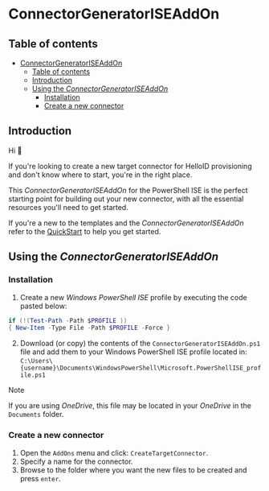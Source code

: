 # ConnectorGeneratorISEAddOn

## Table of contents

- [ConnectorGeneratorISEAddOn](#connectorgeneratoriseaddon)
  - [Table of contents](#table-of-contents)
  - [Introduction](#introduction)
  - [Using the _ConnectorGeneratorISEAddOn_](#using-the-connectorgeneratoriseaddon)
    - [Installation](#installation)
    - [Create a new connector](#create-a-new-connector)

## Introduction

Hi 👋

If you're looking to create a new target connector for HelloID provisioning and don't know where to start, you're in the right place.

This _ConnectorGeneratorISEAddOn_ for the PowerShell ISE is the perfect starting point for building out your new connector, with all the essential resources you'll need to get started.

If you're a new to the templates and the _ConnectorGeneratorISEAddOn_ refer to the [QuickStart](https://jeroenbl.github.io/helloid/templates-quickStart/) to help you get started.

## Using the _ConnectorGeneratorISEAddOn_

### Installation

1. Create a new _Windows PowerShell ISE_ profile by executing the code pasted below:

```powershell
if (!(Test-Path -Path $PROFILE ))
{ New-Item -Type File -Path $PROFILE -Force }
```

2. Download (or copy) the contents of the `ConnectorGeneratorISEAddOn.ps1` file and add them to your Windows PowerShell ISE profile located in: `C:\Users\{username}\Documents\WindowsPowerShell\Microsoft.PowerShellISE_profile.ps1`

> [!NOTE]
> If you are using _OneDrive_, this file may be located in your _OneDrive_ in the `Documents` folder.

### Create a new connector

1. Open the `AddOns` menu and click: `CreateTargetConnector`.
2. Specify a name for the connector.
3. Browse to the folder where you want the new files to be created and press `enter`.